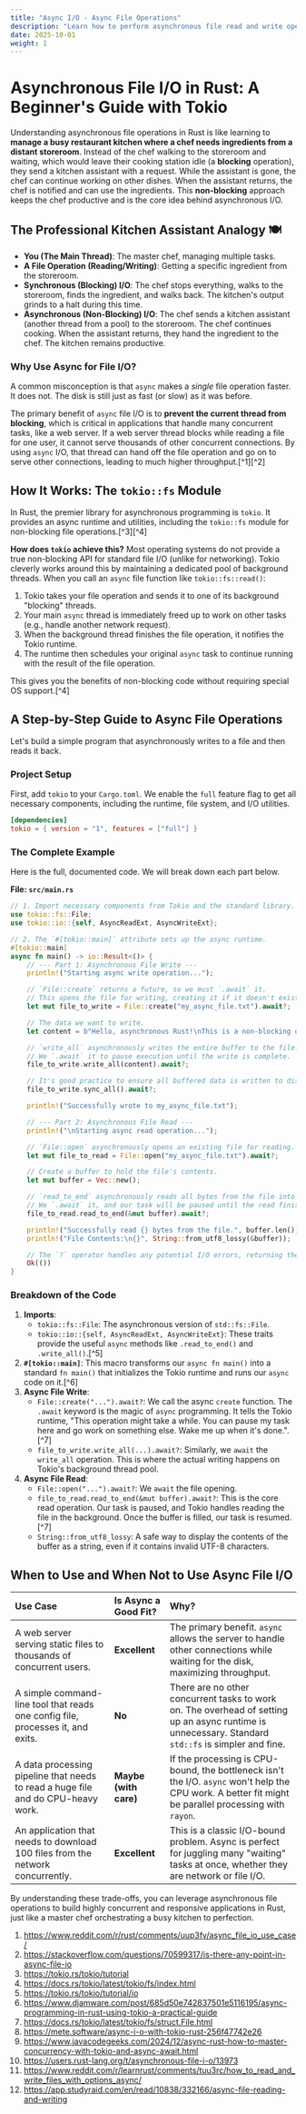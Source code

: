 ```yaml
---
title: "Async I/O - Async File Operations"
description: "Learn how to perform asynchronous file read and write operations in Rust using Tokio and async primitives."
date: 2025-10-01
weight: 1
---
```


# Asynchronous File I/O in Rust: A Beginner's Guide with Tokio

Understanding asynchronous file operations in Rust is like learning to **manage a busy restaurant kitchen where a chef needs ingredients from a distant storeroom**. Instead of the chef walking to the storeroom and waiting, which would leave their cooking station idle (a **blocking** operation), they send a kitchen assistant with a request. While the assistant is gone, the chef can continue working on other dishes. When the assistant returns, the chef is notified and can use the ingredients. This **non-blocking** approach keeps the chef productive and is the core idea behind asynchronous I/O.

## The Professional Kitchen Assistant Analogy 🍽️

- **You (The Main Thread)**: The master chef, managing multiple tasks.
- **A File Operation (Reading/Writing)**: Getting a specific ingredient from the storeroom.
- **Synchronous (Blocking) I/O**: The chef stops everything, walks to the storeroom, finds the ingredient, and walks back. The kitchen's output grinds to a halt during this time.
- **Asynchronous (Non-Blocking) I/O**: The chef sends a kitchen assistant (another thread from a pool) to the storeroom. The chef continues cooking. When the assistant returns, they hand the ingredient to the chef. The kitchen remains productive.


### Why Use Async for File I/O?

A common misconception is that `async` makes a *single* file operation faster. It does not. The disk is still just as fast (or slow) as it was before.

The primary benefit of `async` file I/O is to **prevent the current thread from blocking**, which is critical in applications that handle many concurrent tasks, like a web server. If a web server thread blocks while reading a file for one user, it cannot serve thousands of other concurrent connections. By using `async` I/O, that thread can hand off the file operation and go on to serve other connections, leading to much higher throughput.[^1][^2]

## How It Works: The `tokio::fs` Module

In Rust, the premier library for asynchronous programming is `tokio`. It provides an async runtime and utilities, including the `tokio::fs` module for non-blocking file operations.[^3][^4]

**How does `tokio` achieve this?**
Most operating systems do not provide a true non-blocking API for standard file I/O (unlike for networking). Tokio cleverly works around this by maintaining a dedicated pool of background threads. When you call an `async` file function like `tokio::fs::read()`:

1. Tokio takes your file operation and sends it to one of its background "blocking" threads.
2. Your main `async` thread is immediately freed up to work on other tasks (e.g., handle another network request).
3. When the background thread finishes the file operation, it notifies the Tokio runtime.
4. The runtime then schedules your original `async` task to continue running with the result of the file operation.

This gives you the benefits of non-blocking code without requiring special OS support.[^4]

## A Step-by-Step Guide to Async File Operations

Let's build a simple program that asynchronously writes to a file and then reads it back.

### Project Setup

First, add `tokio` to your `Cargo.toml`. We enable the `full` feature flag to get all necessary components, including the runtime, file system, and I/O utilities.

```toml
[dependencies]
tokio = { version = "1", features = ["full"] }
```


### The Complete Example

Here is the full, documented code. We will break down each part below.

**File: `src/main.rs`**

```rust
// 1. Import necessary components from Tokio and the standard library.
use tokio::fs::File;
use tokio::io::{self, AsyncReadExt, AsyncWriteExt};

// 2. The `#[tokio::main]` attribute sets up the async runtime.
#[tokio::main]
async fn main() -> io::Result<()> {
    // --- Part 1: Asynchronous File Write ---
    println!("Starting async write operation...");

    // `File::create` returns a future, so we must `.await` it.
    // This opens the file for writing, creating it if it doesn't exist.
    let mut file_to_write = File::create("my_async_file.txt").await?;

    // The data we want to write.
    let content = b"Hello, asynchronous Rust!\nThis is a non-blocking operation.";

    // `write_all` asynchronously writes the entire buffer to the file.
    // We `.await` it to pause execution until the write is complete.
    file_to_write.write_all(content).await?;

    // It's good practice to ensure all buffered data is written to disk.
    file_to_write.sync_all().await?;

    println!("Successfully wrote to my_async_file.txt");

    // --- Part 2: Asynchronous File Read ---
    println!("\nStarting async read operation...");

    // `File::open` asynchronously opens an existing file for reading.
    let mut file_to_read = File::open("my_async_file.txt").await?;

    // Create a buffer to hold the file's contents.
    let mut buffer = Vec::new();

    // `read_to_end` asynchronously reads all bytes from the file into the buffer.
    // We `.await` it, and our task will be paused until the read finishes.
    file_to_read.read_to_end(&mut buffer).await?;

    println!("Successfully read {} bytes from the file.", buffer.len());
    println!("File Contents:\n{}", String::from_utf8_lossy(&buffer));

    // The `?` operator handles any potential I/O errors, returning them from main.
    Ok(())
}
```


### Breakdown of the Code

1. **Imports**:
    * `tokio::fs::File`: The asynchronous version of `std::fs::File`.
    * `tokio::io::{self, AsyncReadExt, AsyncWriteExt}`: These traits provide the useful `async` methods like `.read_to_end()` and `.write_all()`.[^5]
2. **`#[tokio::main]`**: This macro transforms our `async fn main()` into a standard `fn main()` that initializes the Tokio runtime and runs our `async` code on it.[^6]
3. **Async File Write**:
    * `File::create("...").await?`: We call the async `create` function. The `.await` keyword is the magic of `async` programming. It tells the Tokio runtime, "This operation might take a while. You can pause my task here and go work on something else. Wake me up when it's done.".[^7]
    * `file_to_write.write_all(...).await?`: Similarly, we `await` the `write_all` operation. This is where the actual writing happens on Tokio's background thread pool.
4. **Async File Read**:
    * `File::open("...").await?`: We `await` the file opening.
    * `file_to_read.read_to_end(&mut buffer).await?`: This is the core read operation. Our task is paused, and Tokio handles reading the file in the background. Once the buffer is filled, our task is resumed.[^7]
    * `String::from_utf8_lossy`: A safe way to display the contents of the buffer as a string, even if it contains invalid UTF-8 characters.

## When to Use and When Not to Use Async File I/O

| **Use Case** | **Is Async a Good Fit?** | **Why?** |
| :-- | :-- | :-- |
| A web server serving static files to thousands of concurrent users. | **Excellent** | The primary benefit. `async` allows the server to handle other connections while waiting for the disk, maximizing throughput. |
| A simple command-line tool that reads one config file, processes it, and exits. | **No** | There are no other concurrent tasks to work on. The overhead of setting up an async runtime is unnecessary. Standard `std::fs` is simpler and fine. |
| A data processing pipeline that needs to read a huge file and do CPU-heavy work. | **Maybe (with care)** | If the processing is CPU-bound, the bottleneck isn't the I/O. `async` won't help the CPU work. A better fit might be parallel processing with `rayon`. |
| An application that needs to download 100 files from the network concurrently. | **Excellent** | This is a classic I/O-bound problem. Async is perfect for juggling many "waiting" tasks at once, whether they are network or file I/O. |

By understanding these trade-offs, you can leverage asynchronous file operations to build highly concurrent and responsive applications in Rust, just like a master chef orchestrating a busy kitchen to perfection.
<span style="display:none">[^10][^11][^12][^8][^9]</span>

1. https://www.reddit.com/r/rust/comments/uup3fv/async_file_io_use_case/
2. https://stackoverflow.com/questions/70599317/is-there-any-point-in-async-file-io
3. https://tokio.rs/tokio/tutorial
4. https://docs.rs/tokio/latest/tokio/fs/index.html
5. https://tokio.rs/tokio/tutorial/io
6. https://www.djamware.com/post/685d50e742837501e5116195/async-programming-in-rust-using-tokio-a-practical-guide
7. https://docs.rs/tokio/latest/tokio/fs/struct.File.html
8. https://mete.software/async-i-o-with-tokio-rust-256f47742e26
9. https://www.javacodegeeks.com/2024/12/async-rust-how-to-master-concurrency-with-tokio-and-async-await.html
10. https://users.rust-lang.org/t/asynchronous-file-i-o/13973
11. https://www.reddit.com/r/learnrust/comments/tuu3rc/how_to_read_and_write_files_with_options_async/
12. https://app.studyraid.com/en/read/10838/332166/async-file-reading-and-writing

